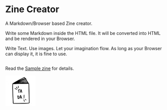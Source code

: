 # Zine Creator

A Markdown/Browser based Zine creator.

Write some Markdown inside the HTML file. It will be converted into
HTML and be rendered in your Browser.

Write Text. Use images. Let your imagination flow.
As long as your Browser can display it, it is fine to use.

##

Read the [Sample zine](userguide/zine.content.md) for details.

![a book](favicon.png)
